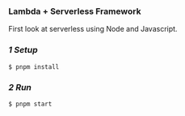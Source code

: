 ### Lambda + Serverless Framework

First look at serverless using Node and Javascript.

### *1 Setup*
`$ pnpm install`

### *2 Run*
`$ pnpm start`
